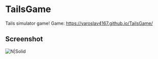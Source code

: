 # TailsGame
Tails simulator game!
Game: https://yaroslav4167.github.io/TailsGame/
## Screenshot
![N|Solid](https://lww.page.link/yKh9)
